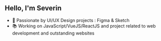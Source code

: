 ## Hello, I'm Severin
- 🎨 Passionate by UI/UX Design projects : Figma & Sketch
- 📚 Working on JavaScript/VueJS/ReactJS and project related to web development and outstanding websites


